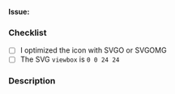 <!--
Before opening your pull request, have a quick look at our contribution guidelines: https://github.com/simple-icons/simple-icons/blob/develop/CONTRIBUTING.md
-->

**Issue:**


### Checklist
  - [ ] I optimized the icon with SVGO or SVGOMG
  - [ ] The SVG `viewbox` is `0 0 24 24`

### Description


<!--
Anything relevant, for example:
  - Why did you pick the hex value?
  - Did you manually vectorize the logo?
  - Have you used multiple sources?
  - etc.
-->
